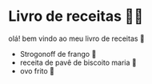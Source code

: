 # Livro de receitas :man_cook:

olá! bem vindo ao meu livro de receitas :wave:

- Strogonoff de frango :chicken:
- receita de pavê de biscoito maria :cake:
- ovo frito :fried_egg:

